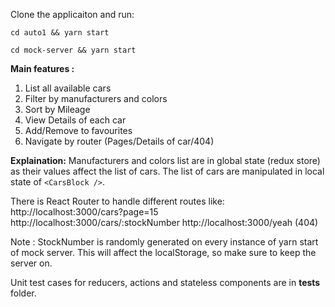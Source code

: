Clone the applicaiton and run: 

`cd auto1 && yarn start`

`cd mock-server && yarn start`

**Main features :**
1.  List all available cars
1. Filter by manufacturers and colors
1. Sort by Mileage
1. View Details of each car
1. Add/Remove to favourites
1. Navigate by router (Pages/Details of car/404)

**Explaination:**
Manufacturers and colors list are in global state (redux store) as their values affect the list of cars. The list of cars are manipulated in local state of `<CarsBlock />`. 

There is React Router to handle different routes like:
http://localhost:3000/cars?page=15
http://localhost:3000/cars/:stockNumber
http://localhost:3000/yeah (404)

Note : StockNumber is randomly generated on every instance of yarn start of mock server. This will affect the localStorage, so make sure to keep the server on.

Unit test cases for reducers, actions and stateless components are in __tests__ folder. 






